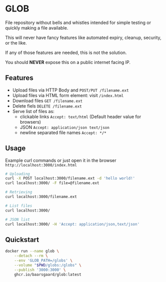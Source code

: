 # GLOB

File repository without bells and whistles intended for simple testing or quickly making a file available.

This will never have fancy features like automated expiry, cleanup, security, or the like.

If any of those features are needed, this is not the solution.

You should **NEVER** expose this on a public internet facing IP.

## Features

- Upload files via HTTP Body and `POST/PUT /filename.ext`
- Upload files via HTML form element: visit `/index.html`
- Download files `GET /filename.ext`
- Delete fiels `DELETE /filename.ext`
- Serve list of files as:
    - clickable links `Accept: text/html` (Default header value for browsers)
    - JSON `Accept: application/json text/json`
    - newline separated file names `Accept: */*`

## Usage

Example curl commands or just open it in the browser `http://localhost:3000/index.html`

```bash
# Uploading
curl -X POST localhost:3000/filename.ext -d 'hello world!'
curl localhost:3000/ -F file=@filename.ext

# Retrieving
curl localhost:3000/filename.ext

# List files
curl localhost:3000/

# JSON list
curl localhost:3000/ -H 'Accept: application/json,text/json'
```

## Quickstart

```bash
docker run --name glob \
    --detach --rm \
    --env 'GLOB_PATH=/globs' \
    --volume "$PWD/globs:/globs" \
    --publish '3000:3000' \
    ghcr.io/baarsgaard/glob:latest
```
